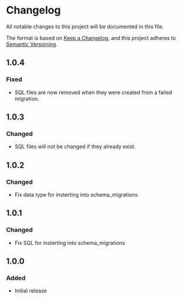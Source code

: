 # Changelog
All notable changes to this project will be documented in this file.

The format is based on [Keep a Changelog](https://keepachangelog.com/en/1.0.0/),
and this project adheres to [Semantic Versioning](https://semver.org/spec/v2.0.0.html).

## 1.0.4

### Fixed

- SQL files are now removed when they were created from a failed migration.

## 1.0.3

### Changed

- SQL files will not be changed if they already exist.

## 1.0.2

### Changed

- Fix data type for insterting into schema_migrations

## 1.0.1

### Changed

- Fix SQL for insterting into schema_migrations

## 1.0.0

### Added

- Initial release
